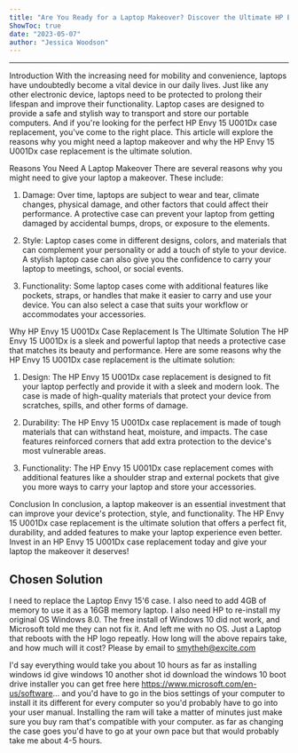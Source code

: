 ```yaml
---
title: "Are You Ready for a Laptop Makeover? Discover the Ultimate HP Envy 15 U001Dx Case Replacement Now!"
ShowToc: true 
date: "2023-05-07"
author: "Jessica Woodson"
---
```

*****
Introduction
With the increasing need for mobility and convenience, laptops have undoubtedly become a vital device in our daily lives. Just like any other electronic device, laptops need to be protected to prolong their lifespan and improve their functionality. Laptop cases are designed to provide a safe and stylish way to transport and store our portable computers. And if you're looking for the perfect HP Envy 15 U001Dx case replacement, you've come to the right place. This article will explore the reasons why you might need a laptop makeover and why the HP Envy 15 U001Dx case replacement is the ultimate solution.

Reasons You Need A Laptop Makeover
There are several reasons why you might need to give your laptop a makeover. These include:

1. Damage: Over time, laptops are subject to wear and tear, climate changes, physical damage, and other factors that could affect their performance. A protective case can prevent your laptop from getting damaged by accidental bumps, drops, or exposure to the elements.

2. Style: Laptop cases come in different designs, colors, and materials that can complement your personality or add a touch of style to your device. A stylish laptop case can also give you the confidence to carry your laptop to meetings, school, or social events.

3. Functionality: Some laptop cases come with additional features like pockets, straps, or handles that make it easier to carry and use your device. You can also select a case that suits your workflow or accommodates your accessories.

Why HP Envy 15 U001Dx Case Replacement Is The Ultimate Solution
The HP Envy 15 U001Dx is a sleek and powerful laptop that needs a protective case that matches its beauty and performance. Here are some reasons why the HP Envy 15 U001Dx case replacement is the ultimate solution:

1. Design: The HP Envy 15 U001Dx case replacement is designed to fit your laptop perfectly and provide it with a sleek and modern look. The case is made of high-quality materials that protect your device from scratches, spills, and other forms of damage.

2. Durability: The HP Envy 15 U001Dx case replacement is made of tough materials that can withstand heat, moisture, and impacts. The case features reinforced corners that add extra protection to the device's most vulnerable areas.

3. Functionality: The HP Envy 15 U001Dx case replacement comes with additional features like a shoulder strap and external pockets that give you more ways to carry your laptop and store your accessories.

Conclusion
In conclusion, a laptop makeover is an essential investment that can improve your device's protection, style, and functionality. The HP Envy 15 U001Dx case replacement is the ultimate solution that offers a perfect fit, durability, and added features to make your laptop experience even better. Invest in an HP Envy 15 U001Dx case replacement today and give your laptop the makeover it deserves!


## Chosen Solution
 I need  to replace the Laptop Envy 15'6 case.
I also need to add 4GB of memory to use it as a 16GB memory laptop.
I also need HP to re-install my original OS Windows 8.0.
The free install of Windows 10 did not work, and Microsoft told me they can not fix it.
And left me with no OS. Just a Laptop that reboots with the HP logo  repeatly.
How long will the above repairs take, and how much will it cost?
Please by email to smytheh@excite.com

 I'd say everything would take you about 10 hours as far as installing windows id give windows 10 another shot id download the windows 10 boot drive installer you can get free here https://www.microsoft.com/en-us/software... and you'd have to go in the bios settings of your computer to install it its different for every computer so you'd probably have to go into your user manual. Installing the ram will take a matter of minutes just make sure you buy ram that's compatible with your computer. as far as changing the case goes you'd have to go at your own pace but that would probably take me about 4-5 hours.




